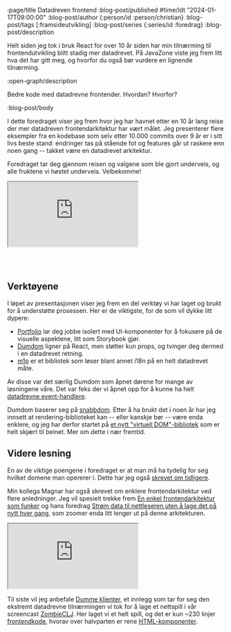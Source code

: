 :page/title Datadreven frontend
:blog-post/published #time/ldt "2024-01-17T09:00:00"
:blog-post/author {:person/id :person/christian}
:blog-post/tags [:framsideutvikling]
:blog-post/series {:series/id :foredrag}
:blog-post/description

Helt siden jeg tok i bruk React for over 10 år siden har min tilnærming til
frontendutvikling blitt stadig mer datadrevet. På JavaZone viste jeg frem litt
hva det har gitt meg, og hvorfor du også bør vurdere en lignende tilnærming.

:open-graph/description

Bedre kode med datadrevne frontender. Hvordan? Hvorfor?

:blog-post/body

I dette foredraget viser jeg frem hvor jeg har havnet etter en 10 år lang reise
der mer datadreven frontendarkitektur har vært målet. Jeg presenterer flere
eksempler fra en kodebase som selv etter 10.000 commits over 9 år er i sitt livs
beste stand: endringer tas på stående fot og features går ut raskere enn noen
gang -- takket være en datadrevet arkitektur.

Foredraget tar deg gjennom reisen og valgene som ble gjort underveis, og alle
fruktene vi høstet underveis. Velbekomme!

<div class="video-responsive">
  <iframe class="video-responsive-item" src="https://player.vimeo.com/video/861600197?h=0084e31028&color=ff9933&portrait=0" allow="autoplay; fullscreen; picture-in-picture" allowfullscreen></iframe>
</div>

<br><br>

## Verktøyene

I løpet av presentasjonen viser jeg frem en del verktøy vi har laget og brukt
for å understøtte prosessen. Her er de viktigste, for de som vil dykke litt
dypere:

- [Portfolio](https://github.com/cjohansen/portfolio) lar deg jobbe isolert med
  UI-komponenter for å fokusere på de visuelle aspektene, litt som Storybook
  gjør.
- [Dumdom](https://github.com/cjohansen/dumdom) ligner på React, men støtter kun
  props, og tvinger deg dermed i en datadrevet retning.
- [m1p](https://github.com/cjohansen/m1p) er et bibliotek som løser blant annet
  i18n på en helt datadrevet måte.

Av disse var det særlig Dumdom som åpnet dørene for mange av løsningene våre.
Det var feks der vi åpnet opp for å kunne ha helt [datadrevne
event-handlere](https://www.kodemaker.no/blogg/2021-11-mer-mindre/).

Dumdom baserer seg på [snabbdom](https://github.com/snabbdom/snabbdom). Etter å
ha brukt det i noen år har jeg innsett at rendering-biblioteket kan -- eller
kanskje bør -- være enda enklere, og jeg har derfor startet på [et nytt
"virtuell DOM"-bibliotek](https://github.com/cjohansen/replicant) som er helt
skjært til beinet. Mer om dette i nær fremtid.

## Videre lesning

En av de viktige poengene i foredraget er at man må ha tydelig for seg hvilket
domene man opererer i. Dette har jeg også [skrevet om
tidligere](https://www.kodemaker.no/blogg/2023-01-domenemodell-frontend/).

Min kollega Magnar har også skrevet om enklere frontendarkitektur ved flere
anledninger. Jeg vil spesielt trekke frem [En enkel frontendarkitektur som
funker](https://www.kodemaker.no/blogg/2020-01-enkel-arkitektur/) og hans
foredrag [Strøm data til nettleseren uten å lage det på nytt hver
gang](https://vimeo.com/289851906), som zoomer enda litt lenger ut på denne
arkitekturen.

<div class="video-responsive">
  <iframe class="video-responsive-item" src="https://player.vimeo.com/video/289851906?h=13141ed614&color=ff9933&portrait=0" allow="autoplay; fullscreen; picture-in-picture" allowfullscreen></iframe>
</div>

Til siste vil jeg anbefale [Dumme
klienter](https://www.kodemaker.no/blogg/2023-02-22-dumme-klienter/), et innlegg
som tar for seg den ekstremt datadrevne tilnærmingen vi tok for å lage et
nettspill i vår screencast
[ZombieCLJ](https://www.kodemaker.no/blogg/2023-02-22-dumme-klienter/). Her
laget vi et helt spill, og det er kun ~230 linjer
[frontendkode](https://github.com/magnars/zombieclj-s2/blob/master/src/zombieclj/client.cljs),
hvorav over halvparten er rene [HTML-komponenter](https://github.com/magnars/zombieclj-s2/blob/master/src/zombieclj/components.cljs).
